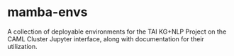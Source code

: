 # mamba-envs
A collection of deployable environments for the TAI KG+NLP Project on the CAML Cluster Jupyter interface, along with documentation for their utilization.
